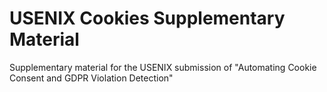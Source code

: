 # USENIX Cookies Supplementary Material
Supplementary material for the USENIX submission of "Automating Cookie Consent and GDPR Violation Detection"
